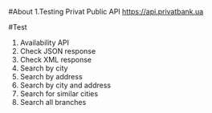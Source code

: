 #About
1.Testing Privat Public API https://api.privatbank.ua

#Test
1. Availability API
2. Check JSON response
3. Check XML response
4. Search by city
5. Search by address
6. Search by city and address
7. Search for similar cities
8. Search all branches
